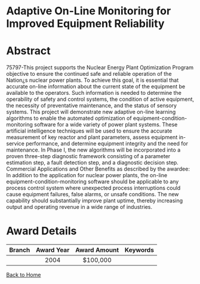 
Adaptive On-Line Monitoring for Improved Equipment Reliability
==============================================================

# Abstract


75797-This project supports the Nuclear Energy Plant Optimization Program objective to ensure the continued safe and reliable operation of the Nation¿s nuclear power plants.  To achieve this goal, it is essential that accurate on-line information about the current state of the equipment be available to the operators.  Such information is needed to determine the operability of safety and control systems, the condition of active equipment, the necessity of preventative maintenance, and the status of sensory systems.  This project will demonstrate new adaptive on-line learning algorithms to enable the automated optimization of equipment-condition-monitoring software for a wide variety of power plant systems.  These artificial intelligence techniques will be used to ensure the accurate measurement of key reactor and plant parameters, assess equipment in-service performance, and determine equipment integrity and the need for maintenance.  In Phase I, the new algorithms will be incorporated into a proven three-step diagnostic framework consisting of a parameter estimation step, a fault detection step, and a diagnostic decision step. Commercial Applications and Other Benefits as described by the awardee:  In addition to the application for nuclear power plants, the on-line equipment-condition-monitoring software should be applicable to any process control system where unexpected process interruptions could cause equipment failures, false alarms, or unsafe conditions.  The new capability should substantially improve plant uptime, thereby increasing output and operating revenue in a wide range of industries.  

# Award Details

|Branch|Award Year|Award Amount|Keywords|
| :---: | :---: | :---: | :---: |
||2004|$100,000||
  
  


[Back to Home](https://github.com/chrischow/dod_sbir_awards/CC/#911)